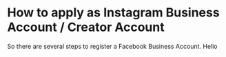 # How to apply as Instagram Business Account / Creator Account

So there are several steps to register a Facebook Business Account. Hello
